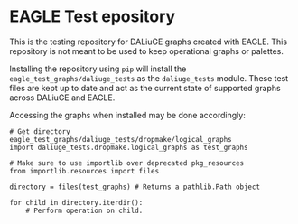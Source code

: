 # EAGLE Test epository
This is the testing repository for DALiuGE graphs created with EAGLE. This repository is not meant to be used to keep operational graphs or palettes.

Installing the repository using `pip` will install the `eagle_test_graphs/daliuge_tests` as the `daliuge_tests` module. These test files are kept up to date and act as the current state of supported graphs across DALiuGE and EAGLE. 

Accessing the graphs when installed may be done accordingly: 

```
# Get directory eagle_test_graphs/daliuge_tests/dropmake/logical_graphs
import daliuge_tests.dropmake.logical_graphs as test_graphs 

# Make sure to use importlib over deprecated pkg_resources
from importlib.resources import files

directory = files(test_graphs) # Returns a pathlib.Path object

for child in directory.iterdir():
    # Perform operation on child.
``` 